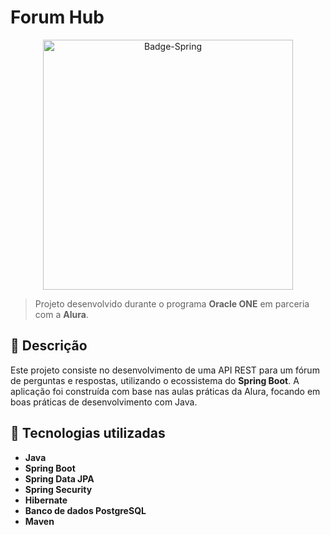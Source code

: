 # Forum Hub

<p align="center">
  <img width="400" height="400" alt="Badge-Spring" src="https://github.com/user-attachments/assets/f10de7d5-edc1-400c-9380-ca3d4e6b7577" />
</p>

> Projeto desenvolvido durante o programa **Oracle ONE** em parceria com a **Alura**.

## 📝 Descrição

Este projeto consiste no desenvolvimento de uma API REST para um fórum de perguntas e respostas, utilizando o ecossistema do **Spring Boot**. A aplicação foi construída com base nas aulas práticas da Alura, focando em boas práticas de desenvolvimento com Java.

## 🚀 Tecnologias utilizadas

- **Java**
- **Spring Boot**
- **Spring Data JPA**
- **Spring Security**
- **Hibernate**
- **Banco de dados PostgreSQL** 
- **Maven**
